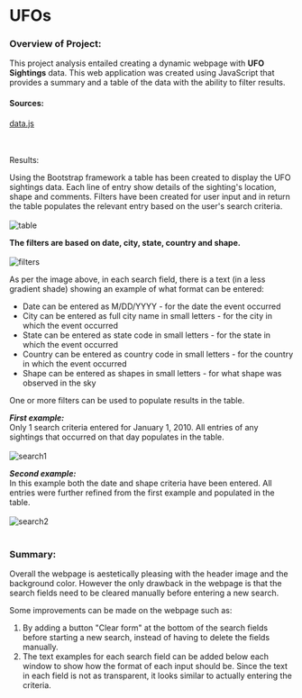 # UFOs

### Overview of Project: <br>

This project analysis entailed creating a dynamic webpage with **UFO Sightings** data.  This web application was created using JavaScript that provides a summary and a table of the data with the ability to filter results.  <br>

#### Sources:
[data.js](https://github.com/taranahassan/UFOs/blob/main/static/js/data.js) <br>

<br>
<br>
 Results: <br>

Using the Bootstrap framework a table has been created to display the UFO sightings data.  Each line of entry show details of the sighting's location, shape and comments.  Filters have been created for user input and in return the table populates the relevant entry based on the user's search criteria.  <br>
<br>
![table](https://user-images.githubusercontent.com/75437852/110571238-45d08a80-8125-11eb-92ae-daa67160ded9.PNG)


**The filters are based on date, city, state, country and shape.** <br>
<br>
![filters](https://user-images.githubusercontent.com/75437852/110564925-a0fd7f80-811b-11eb-8c1d-a9be579fcc96.PNG)


As per the image above, in each search field, there is a text (in a less gradient shade) showing an example of what format can be entered:<br>
  - Date can be entered as M/DD/YYYY - for the date the event occurred
  - City can be entered as full city name in small letters - for the city in which the event occurred
  - State can be entered as state code in small letters - for the state in which the event occurred
  - Country can be entered as country code in small letters - for the country in which the event occurred
  - Shape can be entered as shapes in small letters - for what shape was observed in the sky

One or more filters can be used to populate results in the table.<br>

***First example:*** <br>
Only 1 search criteria entered for January 1, 2010.  All entries of any sightings that occurred on that day populates in the table. <br>
<br>
![search1](https://user-images.githubusercontent.com/75437852/110564885-9216cd00-811b-11eb-9cc1-0bbbd50b34a7.PNG)

***Second example:*** <br>
In this example both the date and shape criteria have been entered.  All entries were further refined from the first example and populated in the table. <br>
<br>
![search2](https://user-images.githubusercontent.com/75437852/110565136-fcc80880-811b-11eb-8d80-5fc5299ff2f9.PNG)
<br>
<br>
### Summary: <br>

Overall the webpage is aestetically pleasing with the header image and the background color.  However the only drawback in the webpage is that the search fields need to be cleared manually before entering a new search.

Some improvements can be made on the webpage such as:<br>
  1.  By adding a button "Clear form" at the bottom of the search fields before starting a new search, instead of having to delete the fields manually.
  2.  The text examples for each search field can be added below each window to show how the format of each input should be.  Since the text in each field is not as transparent, it looks similar to actually entering the criteria.
